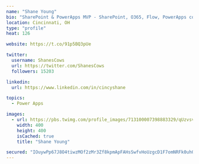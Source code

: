 ```yaml
---
name: "Shane Young"
bio: "SharePoint & PowerApps MVP - SharePoint, O365, Flow, PowerApps consulting? @PowerApps911 | Pure Snark? You found it."
location: Cincinnati, OH
type: "profile"
heat: 126

website: https://t.co/91p5BQ3pUe

twitter:
  username: ShanesCows
  url: https://twitter.com/ShanesCows
  followers: 15203

linkedin:
  url: https://www.linkedin.com/in/cincyshane

topics:
  - Power Apps

images:
  - url: https://pbs.twimg.com/profile_images/713100007398883329/qUzvsvQ3_400x400.jpg
    width: 400
    height: 400
    isCached: true
    title: "Shane Young"

secured: "IOuywPp67J8O4tiwzMOf2zMr3Zf8kpmApFAHsSwfvHoUzgcD1F7omNRFk0uhOFsJ4ufYoZCEP8r6boQ53txYzD3nOBHdrj/b684HsXiJc6OxFBcN0xIRcww5RlNx8VddpbyeFfSx/kTznK7v7dH4g/9LJWRGa24xuF8HMqk9Weyj0eS8HZolff4jyo7/NTMMrDi7uOXII8NsYnDAYa6Jp5w02xZYzSvoPaIX/LNPp62hX7Z563YvHD1sOW3K6lYzFI/H7uVJec5hCg44/JlTE7dAtDwb62g3LrVBmi5wJwkWhSLlJZKsBbTGNaZboe3cpqIk2Y8huXYlThny6ZmoKn5JnvHQycOSGizC2Madk1CAkhmzSAgCp0Cx0bdRfojpV2W3Q+k/vqVzlvBtyXy7D6Rw5gprw8OHJ3UEMOjPjGA=;d1SugzdA/xS4DJLK6/gTXg=="
---
```


